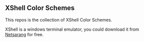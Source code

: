 ## XShell Color Schemes

This repos is the collection of XShell Color Schemes.

XShell is a windows terminal emulator, you could download it from [Netsarang](http://www.netsarang.com/) for free.
